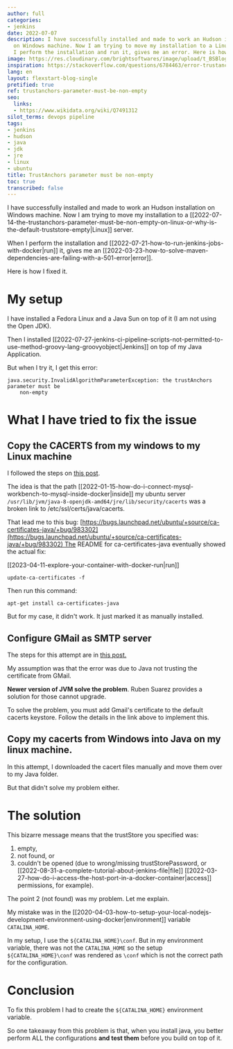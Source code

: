 ```yaml
---
author: full
categories:
- jenkins
date: 2022-07-07
description: I have successfully installed and made to work an Hudson installation
  on Windows machine. Now I am trying to move my installation to a Linux server. When
  I perform the installation and run it, gives me an error. Here is how I fixed it.
image: https://res.cloudinary.com/brightsoftwares/image/upload/t_BSBlogImage/v1655551331/pexels-pixabay-236164_wbyogu.jpg
inspiration: https://stackoverflow.com/questions/6784463/error-trustanchors-parameter-must-be-non-empty
lang: en
layout: flexstart-blog-single
pretified: true
ref: trustanchors-parameter-must-be-non-empty
seo:
  links:
  - https://www.wikidata.org/wiki/Q7491312
silot_terms: devops pipeline
tags:
- jenkins
- hudson
- java
- jdk
- jre
- linux
- ubuntu
title: TrustAnchors parameter must be non-empty
toc: true
transcribed: false
---
```


I have successfully installed and made to work an Hudson installation on Windows machine. Now I am trying to move my installation to a [[2022-07-14-the-trustanchors-parameter-must-be-non-empty-on-linux-or-why-is-the-default-truststore-empty|Linux]] server.

When I perform the installation and [[2022-07-21-how-to-run-jenkins-jobs-with-docker|run]] it, gives me an [[2022-03-23-how-to-solve-maven-dependencies-are-failing-with-a-501-error|error]].

Here is how I fixed it.

# My setup

I have installed a Fedora Linux and a Java Sun on top of it (I am not using the Open JDK).

Then I installed [[2022-07-27-jenkins-ci-pipeline-scripts-not-permitted-to-use-method-groovy-lang-groovyobject|Jenkins]] on top of my Java Application.

But when I try it, I get this error:

```
java.security.InvalidAlgorithmParameterException: the trustAnchors parameter must be
    non-empty
```



# What I have tried to fix the issue

## Copy the CACERTS from my windows to my Linux machine

I followed the steps on [this post](https://stackoverflow.com/questions/4764611/java-security-invalidalgorithmparameterexception-the-trustanchors-parameter-mus).

The idea is that the path [[2022-01-15-how-do-i-connect-mysql-workbench-to-mysql-inside-docker|inside]] my ubuntu server ```/usr/lib/jvm/java-8-openjdk-amd64/jre/lib/security/cacerts``` was a broken link to /etc/ssl/certs/java/cacerts. 

That lead me to this bug: [https://bugs.launchpad.net/ubuntu/+source/ca-certificates-java/+bug/983302](https://bugs.launchpad.net/ubuntu/+source/ca-certificates-java/+bug/983302) The README for ca-certificates-java eventually showed the actual fix:

[[2023-04-11-explore-your-container-with-docker-run|run]]

```
update-ca-certificates -f
```


Then run this command:

```
apt-get install ca-certificates-java
```

But for my case, it didn't work. It just marked it as manually installed.



## Configure GMail as SMTP server

The steps for this attempt are in [this post.](http://g4j.sourceforge.net/faq.html)

My assumption was that the error was due to Java not trusting the certificate from GMail. 

**Newer version of JVM solve the problem**. Ruben Suarez provides a solution for those cannot upgrade.

To solve the problem, you must add Gmail's certificate to the default cacerts keystore.
Follow the details in the link above to implement this.


## Copy my cacerts from Windows into Java on my linux machine.

In this attempt, I downloaded the cacert files manually and move them over to my Java folder.

But that didn't solve my problem either.


# The solution

This bizarre message means that the trustStore you specified was:

1. empty,
2. not found, or
3. couldn't be opened (due to wrong/missing trustStorePassword, or [[2022-08-31-a-complete-tutorial-about-jenkins-file|file]] [[2022-03-27-how-do-i-access-the-host-port-in-a-docker-container|access]] permissions, for example).

The point 2 (not found) was my problem. Let me explain.

My mistake was in the [[2020-04-03-how-to-setup-your-local-nodejs-development-environment-using-docker|environment]] variable ```CATALINA_HOME```.

In my setup, I use the ```${CATALINA_HOME}\conf```.
But in my environment variable, there was not the ```CATALINA_HOME``` so the setup ```${CATALINA_HOME}\conf``` was rendered as ```\conf``` which is not the correct path for the configuration.

# Conclusion

To fix this problem I had to create the ```${CATALINA_HOME}``` environment variable.

So one takeaway from this problem is that, when you install java, you better perform ALL the configurations **and test them** before you build on top of it.